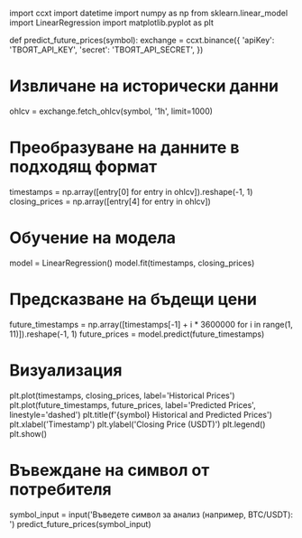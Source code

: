 import ccxt
import datetime
import numpy as np
from sklearn.linear_model import LinearRegression
import matplotlib.pyplot as plt

def predict_future_prices(symbol):
    exchange = ccxt.binance({
        'apiKey': 'ТВОЯТ_API_KEY',
        'secret': 'ТВОЯТ_API_SECRET',
    })

 # Извличане на исторически данни
  ohlcv = exchange.fetch_ohlcv(symbol, '1h', limit=1000)
    
   # Преобразуване на данните в подходящ формат
  timestamps = np.array([entry[0] for entry in ohlcv]).reshape(-1, 1)
    closing_prices = np.array([entry[4] for entry in ohlcv])

   # Обучение на модела
  model = LinearRegression()
    model.fit(timestamps, closing_prices)

   # Предсказване на бъдещи цени
   future_timestamps = np.array([timestamps[-1] + i * 3600000 for i in range(1, 11)]).reshape(-1, 1)
    future_prices = model.predict(future_timestamps)

   # Визуализация
   plt.plot(timestamps, closing_prices, label='Historical Prices')
    plt.plot(future_timestamps, future_prices, label='Predicted Prices', linestyle='dashed')
    plt.title(f'{symbol} Historical and Predicted Prices')
    plt.xlabel('Timestamp')
    plt.ylabel('Closing Price (USDT)')
    plt.legend()
    plt.show()

# Въвеждане на символ от потребителя
symbol_input = input('Въведете символ за анализ (например, BTC/USDT): ')
predict_future_prices(symbol_input)
<!---Prekata/Prekata is a ✨ special ✨ repository because its `README.md` (this file) appears on your GitHub profile.
You can click the Preview link to take a look at your changes.
--->
